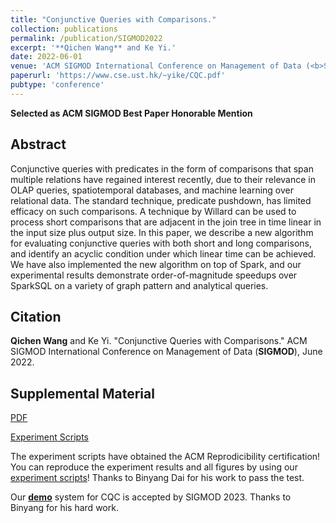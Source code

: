 ```yaml
---
title: "Conjunctive Queries with Comparisons."
collection: publications
permalink: /publication/SIGMOD2022
excerpt: '**Qichen Wang** and Ke Yi.'
date: 2022-06-01
venue: 'ACM SIGMOD International Conference on Management of Data (<b>SIGMOD</b>)'
paperurl: 'https://www.cse.ust.hk/~yike/CQC.pdf'
pubtype: 'conference'
---
```


**Selected as ACM SIGMOD Best Paper Honorable Mention**

## Abstract

Conjunctive queries with predicates in the form of comparisons that span multiple relations have regained interest recently, due to their relevance in OLAP queries, spatiotemporal databases, and machine learning over relational data.  The standard technique, predicate pushdown, has limited efficacy on such comparisons.  A technique by Willard can be used to process short comparisons that are adjacent in the join tree in time linear in the input size plus output size.  In this paper, we describe a new algorithm for evaluating conjunctive queries with both short and long comparisons, and identify an acyclic condition under which linear time can be achieved.  We have also implemented the new algorithm on top of Spark, and our experimental results demonstrate order-of-magnitude speedups over SparkSQL on a variety of graph pattern and analytical queries.

## Citation

**Qichen Wang** and Ke Yi. "Conjunctive Queries with Comparisons." ACM SIGMOD International Conference on Management of Data (**SIGMOD**), June 2022. 

## Supplemental Material

[PDF](https://www.cse.ust.hk/~yike/CQC.pdf)

[Experiment Scripts](https://github.com/hkustDB/SparkCQC)

The experiment scripts have obtained the ACM Reprodicibility certification! You can reproduce the experiment results and all figures by using our [experiment scripts](https://github.com/hkustDB/SparkCQC)!  Thanks to Binyang Dai for his work to pass the test.

Our [**demo**](/publication/SIGMOD23Demo) system for CQC is accepted by SIGMOD 2023.  Thanks to Binyang for his hard work. 

<!-- citation: 'Your Name, You. (2010). &quot;Paper Title Number 2.&quot; <i>Journal 1</i>. 1(2).'
This paper is about the number 2. The number 3 is left for future work.

[Download paper here](http://academicpages.github.io/files/paper2.pdf)

Recommended citation: Your Name, You. (2010). "Paper Title Number 2." <i>Journal 1</i>. 1(2). -->

